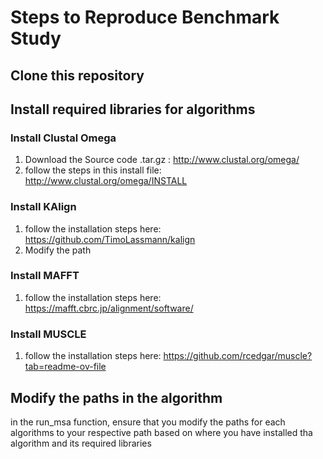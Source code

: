 # Steps to Reproduce Benchmark Study

## Clone this repository
## Install required libraries for algorithms 
### Install Clustal Omega 
1. Download the Source code .tar.gz : http://www.clustal.org/omega/
2. follow the steps in this install file: http://www.clustal.org/omega/INSTALL
### Install KAlign
1. follow the installation steps here: https://github.com/TimoLassmann/kalign
2. Modify the path 
### Install MAFFT 
1. follow the installation steps here: https://mafft.cbrc.jp/alignment/software/
### Install MUSCLE
1. follow the installation steps here: https://github.com/rcedgar/muscle?tab=readme-ov-file


## Modify the paths in the algorithm 
in the run_msa function, ensure that you modify the paths for each algorithms to your respective path based on where you have installed tha algorithm and its required libraries


